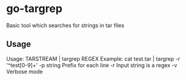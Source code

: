 # go-targrep

Basic tool which searches for strings in tar files

## Usage

Usage:    TARSTREAM | targrep REGEX
Example:  cat test.tar | targrep -r '^test[0-9]+'
  -p string
        Prefix for each line
  -r    Input string is a regex
  -v    Verbose mode
